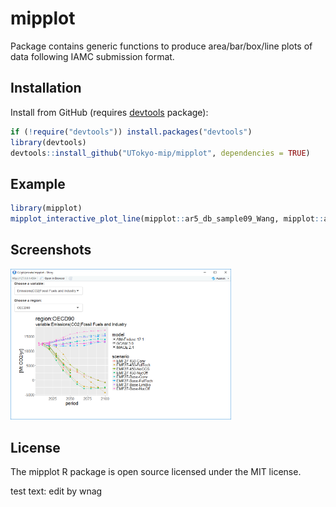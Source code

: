 # mipplot

Package contains generic functions to produce area/bar/box/line plots of data following IAMC submission format.

## Installation

Install from GitHub (requires [devtools](https://github.com/hadley/devtools) package):

```r
if (!require("devtools")) install.packages("devtools")
library(devtools)
devtools::install_github("UTokyo-mip/mipplot", dependencies = TRUE)
```

## Example

```r
library(mipplot)
mipplot_interactive_plot_line(mipplot::ar5_db_sample09_Wang, mipplot::ar5_db_rule_table_v09_Wang)
```

## Screenshots

<img src=https://raw.githubusercontent.com/UTokyo-mip/mipplot/develop/images/top_screenshot.png width=70.0% alt="screenshot" />

## License

The mipplot R package is open source licensed under the MIT license.

test text: edit by wnag
